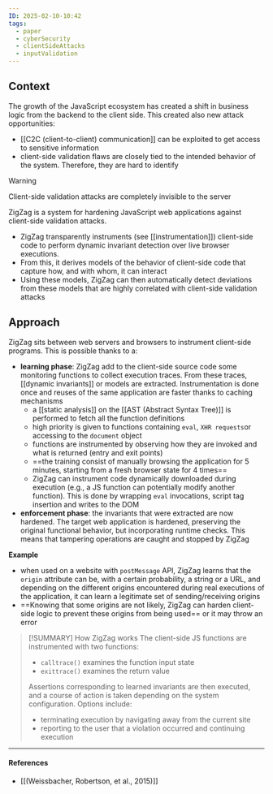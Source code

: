 ```yaml
---
ID: 2025-02-10-10:42
tags:
  - paper
  - cyberSecurity
  - clientSideAttacks
  - inputValidation
---
```

## Context

The growth of the JavaScript ecosystem has created a shift in business logic from the backend to the client side. This created also new attack opportunities:
- [[C2C (client-to-client) communication]] can be exploited to get access to sensitive information
- client-side validation flaws are closely tied to the intended behavior of the system. Therefore, they are hard to identify


> [!WARNING]
Client-side validation attacks are completely invisible to the server

ZigZag is a system for hardening JavaScript web applications against client-side validation attacks.
- ZigZag transparently instruments (see [[instrumentation]]) client-side code to perform dynamic invariant detection over live browser executions. 
- From this, it derives models of the behavior of client-side code that capture how, and with whom, it can interact
- Using these models, ZigZag can then automatically detect deviations from these models that are highly correlated with client-side validation attacks
## Approach

ZigZag sits between web servers and browsers to instrument client-side programs. This is possible thanks to a:
- **learning phase**: ZigZag add to the client-side source code some monitoring functions to collect execution traces. From these traces, [[dynamic invariants]] or models are extracted. Instrumentation is done once and reuses of the same application are faster thanks to caching mechanisms
	- a [[static analysis]] on the [[AST (Abstract Syntax Tree)]] is performed to fetch all the function definitions
	- high priority is given to functions containing `eval`, `XHR requests`or accessing to the `document` object
	- functions are instrumented by observing how they are invoked and what is returned (entry and exit points)
	- ==the training consist of manually browsing the application for 5 minutes, starting from a fresh browser state for 4 times==
	- ZigZag can instrument code dynamically downloaded during execution (e.g., a JS function can potentially modify another function). This is done by wrapping `eval` invocations, script tag insertion and writes to the DOM
- **enforcement phase**: the invariants that were extracted are now hardened. The target web application is hardened, preserving the original functional behavior, but incorporating runtime checks. This means that tampering operations are caught and stopped by ZigZag

**Example**
- when used on a website with `postMessage` API, ZigZag learns that the `origin` attribute can be, with a certain probability, a string or a URL, and depending on the different origins encountered during real executions of the application, it can learn a legitimate set of sending/receiving origins
- ==Knowing that some origins are not likely, ZigZag can harden client-side logic to prevent these origins from being used== or it may throw an error


> [!SUMMARY] How ZigZag works
> The client-side JS functions are instrumented with two functions:
> - `calltrace()` examines the function input state
> - `exittrace()` examines the return value
>   
>  Assertions corresponding to learned invariants are then executed, and a course of action is taken depending on the system configuration. 
>  Options include:
>  - terminating execution by navigating away from the current site
>  - reporting to the user that a violation occurred and continuing execution


---
#### References
- [[(Weissbacher, Robertson, et al., 2015)]]
